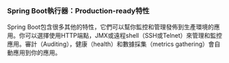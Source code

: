### Spring Boot執行器：Production-ready特性

Spring Boot包含很多其他的特性，它們可以幫你監控和管理發佈到生產環境的應用。你可以選擇使用HTTP端點，JMX或遠程shell（SSH或Telnet）來管理和監控應用。審計（Auditing），健康（health）和數據採集（metrics gathering）會自動應用到你的應用。
